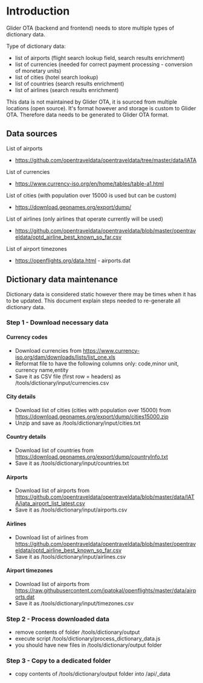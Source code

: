 # Introduction
Glider OTA (backend and frontend) needs to store multiple types of dictionary data.

Type of dictionary data:
* list of airports (flight search lookup field, search results enrichment)
* list of currencies (needed for correct payment processing - conversion of monetary units)
* list of cities (hotel search lookup)
* list of countries (search results enrichment)
* list of airlines (search results enrichment)

This data is not maintained by Glider OTA, it is sourced from multiple locations (open source).
It's format however and storage is custom to Glider OTA.
Therefore data needs to be generated to Glider OTA format.

## Data sources

List of airports
* https://github.com/opentraveldata/opentraveldata/tree/master/data/IATA

List of currencies 
* https://www.currency-iso.org/en/home/tables/table-a1.html

List of cities (with population over 15000 is used but can be custom)
* https://download.geonames.org/export/dump/

List of airlines (only airlines that operate currently will be used)
* https://github.com/opentraveldata/opentraveldata/blob/master/opentraveldata/optd_airline_best_known_so_far.csv

List of airport timezones
* https://openflights.org/data.html  - airports.dat

## Dictionary data maintenance
Dictionary data is considered static however there may be times when it has to be updated.
This document explain steps needed to re-generate all dictionary data.

### Step 1 - Download necessary data 

#### Currency codes 
* Download currencies from https://www.currency-iso.org/dam/downloads/lists/list_one.xls
* Reformat file to have the following columns only: code,minor unit, currency name,entity 
* Save it as CSV file (first row = headers) as /tools/dictionary/input/currencies.csv

#### City details
* Download list of cities (cities with population over 15000) from https://download.geonames.org/export/dump/cities15000.zip
* Unzip and save as /tools/dictionary/input/cities.txt

#### Country details
* Download list of countries from https://download.geonames.org/export/dump/countryInfo.txt
* Save it as /tools/dictionary/input/countries.txt

#### Airports
* Download list of airports from https://github.com/opentraveldata/opentraveldata/blob/master/data/IATA/iata_airport_list_latest.csv 
* Save it as /tools/dictionary/input/airports.csv

#### Airlines
* Download list of airlines from https://github.com/opentraveldata/opentraveldata/blob/master/opentraveldata/optd_airline_best_known_so_far.csv 
* Save it as /tools/dictionary/input/airlines.csv

#### Airport timezones
* Download list of airports from https://raw.githubusercontent.com/jpatokal/openflights/master/data/airports.dat 
* Save it as /tools/dictionary/input/timezones.csv


### Step 2 - Process downloaded data 

* remove contents of folder /tools/dictionary/output
* execute script /tools/dictionary/process_dictionary_data.js
* you should have new files in /tools/dictionary/output folder

### Step 3 - Copy to a dedicated folder 

* copy contents of /tools/dictionary/output folder into /api/_data
